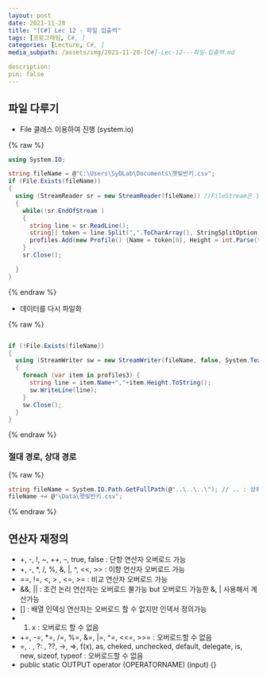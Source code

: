 ```yaml
---
layout: post
date: 2021-11-28
title: "[C#] Lec 12 - 파일 입출력"
tags: [프로그래밍, C#, ]
categories: [Lecture, C#, ]
media_subpath: /assets/img/2021-11-28-[C#]-Lec-12---파일-입출력.md

description:  
pin: false
---
```



## 파일 다루기

- File 클래스 이용하여 진행 (system.io)


{% raw %}
```c#
using System.IO;

string fileName = @"C:\Users\SyDLab\Documents\햇빛반키.csv";
if (File.Exists(fileName))
{
  using (StreamReader sr = new StreamReader(fileName)) //FileStream은 닫아줘야 하므로 Using 사용
  {
    while(!sr.EndOfStream )
    {
      string line = sr.ReadLine();
      string[] token = line.Split(",".ToCharArray(), StringSplitOption.RemoveEmptyEntries);
      profiles.Add(new Profile() {Name = token[0], Height = int.Parse(token[1])} );
    }
    sr.Close();

  }
}
```
{% endraw %}


- 데이터를 다시 파일화


{% raw %}
```c#

if (!File.Exists(fileName))
{
  using (StreamWriter sw = new StreamWriter(fileName, false, System.Text.Encoding.UTF8))
  {
    foreach (var item in profiles3) {
      string line = item.Name+","+item.Height.ToString();
      sw.WriteLine(line);
    }
    sw.Close();
  }
}
```
{% endraw %}



### 절대 경로, 상대 경로



{% raw %}
```c#
string fileName = System.IO.Path.GetFullPath(@"..\..\..\"); // .. : 상위 디렉토리로
fileName += @"\Data\햇빛반키.csv";
```
{% endraw %}



## 연산자 재정의

- +, -, !, ~, ++, –, true, false : 단항 연산자 오버로드 가능
- +, -, *, /, %, &, |, ^, <<, >> : 이항 연산자 오버로드 가능
- ==, !=, <, > , <=, >= : 비교 연산자 오버로드 가능
- &&, || : 조건 논리 연산자는 오버로드 불가능 but 오버로드 가능한 &, | 사용해서 계산가능
- [] : 배열 인덱싱 연산자는 오버로드 할 수 없지만 인덱서 정의가능
- 
	1. x : 오버로드 할 수 없음
- +=, -=, *=, /=, %=, &=, |=, ^=, <<=, >>= : 오버로드할 수 없음
- =, . , ?: , ??, →, =>, f(x), as, cheked, unchecked, default, delegate, is, new, sizeof, typeof : 오버로드할 수 없음
- public static OUTPUT operator (OPERATORNAME) (input) {}


<script>
  window.MathJax = {
    tex: {
      macros: {
        R: "\\mathbb{R}",
        N: "\\mathbb{N}",
        Z: "\\mathbb{Z}",
        Q: "\\mathbb{Q}",
        C: "\\mathbb{C}",
        proj: "\\operatorname{proj}",
        rank: "\\operatorname{rank}",
        im: "\\operatorname{im}",
        dom: "\\operatorname{dom}",
        codom: "\\operatorname{codom}",
        argmax: "\\operatorname*{arg\,max}",
        argmin: "\\operatorname*{arg\,min}"
      },
      tags: "ams",
      strict: false
    },
    options: {
      skipHtmlTags: ["script", "noscript", "style", "textarea", "pre"]
    }
  };
</script>
<script async src="https://cdn.jsdelivr.net/npm/mathjax@3/es5/tex-mml-chtml.js"></script>
